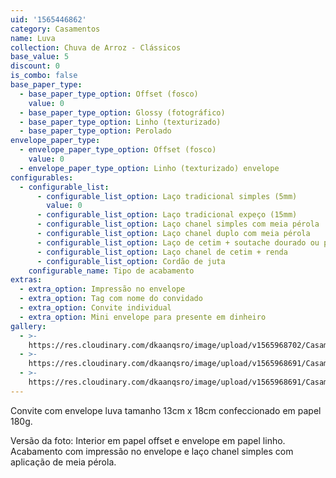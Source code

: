 ```yaml
---
uid: '1565446862'
category: Casamentos
name: Luva
collection: Chuva de Arroz - Clássicos
base_value: 5
discount: 0
is_combo: false
base_paper_type:
  - base_paper_type_option: Offset (fosco)
    value: 0
  - base_paper_type_option: Glossy (fotográfico)
  - base_paper_type_option: Linho (texturizado)
  - base_paper_type_option: Perolado
envelope_paper_type:
  - envelope_paper_type_option: Offset (fosco)
    value: 0
  - envelope_paper_type_option: Linho (texturizado) envelope
configurables:
  - configurable_list:
      - configurable_list_option: Laço tradicional simples (5mm)
        value: 0
      - configurable_list_option: Laço tradicional expeço (15mm)
      - configurable_list_option: Laço chanel simples com meia pérola
      - configurable_list_option: Laço chanel duplo com meia pérola
      - configurable_list_option: Laço de cetim + soutache dourado ou prateado
      - configurable_list_option: Laço chanel de cetim + renda
      - configurable_list_option: Cordão de juta
    configurable_name: Tipo de acabamento
extras:
  - extra_option: Impressão no envelope
  - extra_option: Tag com nome do convidado
  - extra_option: Convite individual
  - extra_option: Mini envelope para presente em dinheiro
gallery:
  - >-
    https://res.cloudinary.com/dkaanqsro/image/upload/v1565968702/Casamentos/Modelo_Luva_1_hjgmfb.jpg
  - >-
    https://res.cloudinary.com/dkaanqsro/image/upload/v1565968691/Casamentos/Modelo_Luva_3_br4ovg.jpg
  - >-
    https://res.cloudinary.com/dkaanqsro/image/upload/v1565968691/Casamentos/Modelo_Luva_2_mv4kow.jpg
---
```

Convite com envelope luva tamanho 13cm x 18cm confeccionado em papel 180g. 



Versão da foto: Interior em papel offset e envelope em papel linho. Acabamento com impressão no envelope e laço chanel simples com aplicação de meia pérola.
